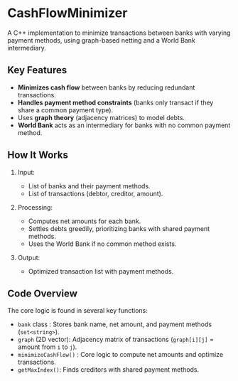# CashFlowMinimizer
A C++ implementation to minimize transactions between banks with varying payment methods, using graph-based netting and a World Bank intermediary.

## Key Features
- **Minimizes cash flow** between banks by reducing redundant transactions.
- **Handles payment method constraints** (banks only transact if they share a common payment type).
- Uses **graph theory** (adjacency matrices) to model debts.
- **World Bank** acts as an intermediary for banks with no common payment method.

## How It Works
1) Input:
    - List of banks and their payment methods.
    - List of transactions (debtor, creditor, amount).
   
2) Processing:
    - Computes net amounts for each bank.
    - Settles debts greedily, prioritizing banks with shared payment methods.
    - Uses the World Bank if no common method exists.

3) Output:
    - Optimized transaction list with payment methods.

## Code Overview
The core logic is found in several key functions:

- `bank` class : Stores bank name, net amount, and payment methods (`set<string>`).
- `graph` (2D vector): Adjacency matrix of transactions (`graph[i][j]` = amount from `i` to `j`).
- `minimizeCashFlow()` : Core logic to compute net amounts and optimize transactions.
- `getMaxIndex()`: Finds creditors with shared payment methods.
